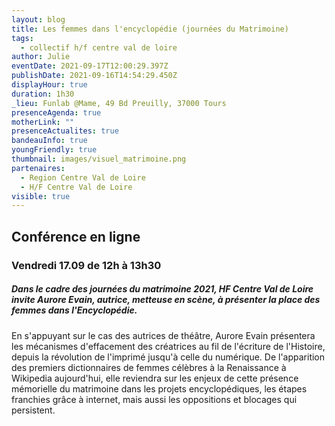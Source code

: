 ```yaml
---
layout: blog
title: Les femmes dans l'encyclopédie (journées du Matrimoine)
tags:
  - collectif h/f centre val de loire
author: Julie
eventDate: 2021-09-17T12:00:29.397Z
publishDate: 2021-09-16T14:54:29.450Z
displayHour: true
duration: 1h30
_lieu: Funlab @Mame, 49 Bd Preuilly, 37000 Tours
presenceAgenda: true
motherLink: ""
presenceActualites: true
bandeauInfo: true
youngFriendly: true
thumbnail: images/visuel_matrimoine.png
partenaires:
  - Region Centre Val de Loire
  - H/F Centre Val de Loire
visible: true
---
```


## Conférence en ligne
### Vendredi 17.09 de 12h à 13h30

##### Dans le cadre des journées du matrimoine 2021, HF Centre Val de Loire invite Aurore Evain, autrice, metteuse en scène, à présenter la place des femmes dans l'Encyclopédie.


En s'appuyant sur le cas des autrices de théâtre, Aurore Evain présentera les mécanismes d'effacement des créatrices au fil de l'écriture de l'Histoire, depuis la révolution de l'imprimé jusqu'à celle du numérique. De l'apparition des premiers dictionnaires de femmes célèbres à la Renaissance à Wikipedia aujourd'hui, elle reviendra sur les enjeux de cette présence mémorielle du matrimoine dans les projets encyclopédiques, les étapes franchies grâce à internet, mais aussi les oppositions et blocages qui persistent.